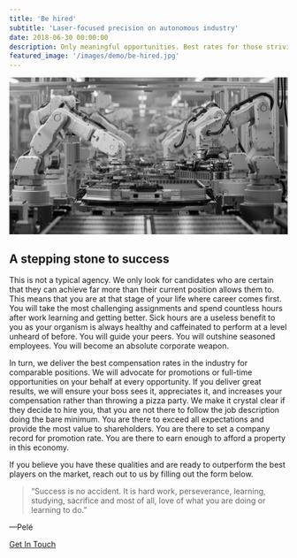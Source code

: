 ```yaml
---
title: 'Be hired'
subtitle: 'Laser-focused precision on autonomous industry'
date: 2018-06-30 00:00:00
description: Only meaningful opportunities. Best rates for those striving for excellence.
featured_image: '/images/demo/be-hired.jpg'
---
```


![](/images/demo/be-hired-2.jpg)

## A stepping stone to success

This is not a typical agency. We only look for candidates who are certain that they can achieve far more than their current position allows them to. This means that you are at that stage of your life where career comes first. You will take the most challenging assignments and spend countless hours after work learning and getting better. Sick hours are a useless benefit to you as your organism is always healthy and caffeinated to perform at a level unheard of before. You will guide your peers. You will outshine seasoned employees. You will become an absolute corporate weapon.


In turn, we deliver the best compensation rates in the industry for comparable positions. We will advocate for promotions or full-time opportunities on your behalf at every opportunity. If you deliver great results, we will ensure your boss sees it, appreciates it, and increases your compensation rather than throwing a pizza party. We make it crystal clear if they decide to hire you, that you are not there to follow the job description doing the bare minimum. You are there to exceed all expectations and provide the most value to shareholders. You are there to set a company record for promotion rate. You are there to earn enough to afford a property in this economy.


If you believe you have these qualities and are ready to outperform the best players on the market, reach out to us by filling out the form below. 


> “Success is no accident. It is hard work, perseverance, learning, studying, sacrifice and most of all, love of what you are doing or learning to do.”

—Pelé

<a href="https://jekyllthemes.io/theme/personal-website-jekyll-theme" class="button button--large">Get In Touch</a>
